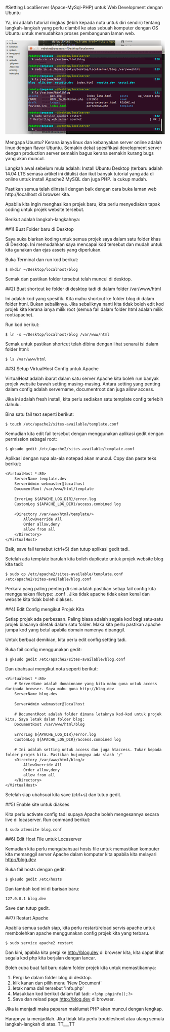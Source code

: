 #Setting LocalServer (Apace-MySql-PHP) untuk Web Development dengan Ubuntu

Ya, ini adalah tutorial ringkas (lebih kepada nota untuk diri sendiri) tentang langkah-langkah yang perlu diambil ke atas sebuah komputer dengan OS Ubuntu untuk memudahkan proses pembangunan laman web.

![Ubuntu](../images/webdev.png)

Mengapa Ubuntu? Kerana ianya linux dan kebanyakan server online adalah linux dengan flavor Ubuntu. Semakin dekat spesifikasi development server dengan production server semakin bagus kerana semakin kurang bugs yang akan muncul.

Langkah awal sebelum mula adalah: Install Ubuntu Desktop (terbaru adalah 14.04 LTS semasa artikel ini ditulis) dan ikut banyak tutorial yang ada di online untuk install Apache2 MySQL dan juga PHP. Ia cukup mudah.

Pastikan semua telah diinstall dengan baik dengan cara buka laman web http://localhost di browser kita.

Apabila kita ingin menghasilkan projek baru, kita perlu menyediakan tapak coding untuk projek website tersebut.

Berikut adalah langkah-langkahnya:

##1) Buat Folder baru di Desktop

Saya suka biarkan koding untuk semua projek saya dalam satu folder khas di Desktop. Ini memudahkan saya mencapai kod tersebut dan mudah untuk kita gunakan dan ejas assets yang diperlukan.

Buka Terminal dan run kod berikut:

	$ mkdir ~/Desktop/localhost/blog

Semak dan pastikan folder tersebut telah muncul di desktop.

##2) Buat shortcut ke folder di desktop tadi di dalam folder /var/www/html

Ini adalah kod yang spesifik. Kita mahu shortcut ke folder blog di dalam folder html. Bukan sebaliknya. Jika sebaliknya nanti kita tidak boleh edit kod projek kita kerana ianya milik root (semua fail dalam folder html adalah milik root/apache).

Run kod berikut:

	$ ln -s ~/Desktop/localhost/blog /var/www/html

Semak untuk pastikan shortcut telah dibina dengan lihat senarai isi dalam folder html:

	$ ls /var/www/html

##3) Setup VirtualHost Config untuk Apache

VirtualHost adalah ibarat dalam satu server Apache kita boleh run banyak projek website bawah setting masing-masing. Antara setting yang penting dalam config adalah servername, documentroot dan juga allow access.

Jika ini adalah fresh install, kita perlu sediakan satu template config terlebih dahulu.

Bina satu fail text seperti berikut:

	$ touch /etc/apache2/sites-available/template.conf

Kemudian kita edit fail tersebut dengan menggunakan aplikasi gedit dengan permission sebagai root:

	$ gksudo gedit /etc/apache2/sites-available/template.conf

Aplikasi dengan rupa ala-ala notepad akan muncul. Copy dan paste teks berikut:

	<VirtualHost *:80>
		ServerName template.dev
		ServerAdmin webmaster@localhost
		DocumentRoot /var/www/html/template
		
		ErrorLog ${APACHE_LOG_DIR}/error.log
		CustomLog ${APACHE_LOG_DIR}/access.combined log

		<Directory /var/www/html/template/>
		    AllowOverride All
		    Order allow,deny
		    allow from all
		</Directory>
	</VirtualHost>

Baik, save fail tersebut (ctrl+S) dan tutup aplikasi gedit tadi.

Setelah ada template barulah kita boleh duplicate untuk projek website blog kita tadi:

	$ sudo cp /etc/apache2/sites-available/template.conf /etc/apache2/sites-available/blog.conf

Perkara yang paling penting di sini adalah pastikan setiap fail config kita menggunakan filetype: .conf . Jika tidak apache tidak akan kenal dan website kita tidak boleh diakses.

##4) Edit Config mengikut Projek Kita

Setiap projek ada perbezaan. Paling biasa adalah segala kod bagi satu-satu projek biasanya diletak dalam satu folder. Maka kita perlu pastikan apache jumpa kod yang betul apabila domain namenya dipanggil.

Untuk berbuat demikian, kita perlu edit config setting tadi.

Buka fail config menggunakan gedit:

	$ gksudo gedit /etc/apache2/sites-available/blog.conf

Dan ubahsuai mengikut nota seperti berikut:

	<VirtualHost *:80>
		# ServerName adalah domainname yang kita mahu guna untuk access daripada browser. Saya mahu guna http://blog.dev
		ServerName blog.dev

		ServerAdmin webmaster@localhost
		
		# DocumentRoot adalah folder dimana letaknya kod-kod untuk projek kita. Saya letak dalam folder blog:
		DocumentRoot /var/www/html/blog
		
		ErrorLog ${APACHE_LOG_DIR}/error.log
		CustomLog ${APACHE_LOG_DIR}/access.combined log

		# Ini adalah setting untuk access dan juga htaccess. Tukar kepada folder projek kita. Pastikan hujungnya ada slash '/'
		<Directory /var/www/html/blog/>
		    AllowOverride All
		    Order allow,deny
		    allow from all
		</Directory>
	</VirtualHost>

Setelah siap ubahsuai kita save (ctrl+s) dan tutup gedit.

##5) Enable site untuk diakses

Kita perlu activate config tadi supaya Apache boleh mengesannya secara live di locaserver. Run command berikut:

	$ sudo a2ensite blog.conf

##6) Edit Host File untuk Locaserver

Kemudian kita perlu mengubahsuai hosts file untuk memastikan komputer kita memanggil server Apache dalam komputer kita apabila kita melayari http://blog.dev

Buka fail hosts dengan gedit:

	$ gksudo gedit /etc/hosts

Dan tambah kod ini di barisan baru:

	127.0.0.1 blog.dev

Save dan tutup gedit.

##7) Restart Apache

Apabila semua sudah siap, kita perlu restart/reload servis apache untuk membolehkan apache menggunakan config projek kita yang terbaru.

	$ sudo service apache2 restart

Dan kini, apabila kita pergi ke http://blog.dev di browser kita, kita dapat lihat segala kod php kita berjalan dengan lancar.

Boleh cuba buat fail baru dalam folder projek kita untuk memastikannya:

1. Pergi ke dalam folder blog di desktop.
2. klik kanan dan pilih menu 'New Document'
3. letak nama dail tersebut 'info.php'
4. Masukkan kod berikut dalam fail tadi: `<?php phpinfo();?>`
5. Save dan reload page http://blog.dev di browser.

Jika ia menjadi maka paparan maklumat PHP akan muncul dengan lengkap.

Harapnya ia menjadilah. Jika tidak kita perlu troubleshoot atau ulang semula langkah-langkah di atas. TT___TT